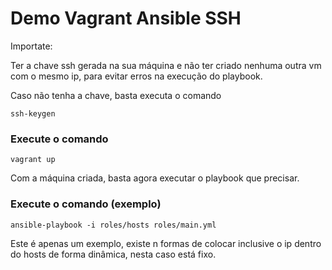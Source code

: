 # Demo Vagrant Ansible SSH 

Importate:

Ter a chave ssh gerada na sua máquina e não ter criado nenhuma outra vm com o mesmo ip, para evitar erros na execução do playbook.

Caso não tenha a chave, basta executa o comando

```
ssh-keygen
```

### Execute o comando

```
vagrant up
```

Com a máquina criada, basta agora executar o playbook que precisar.  

### Execute o comando (exemplo)

```
ansible-playbook -i roles/hosts roles/main.yml
```

Este é apenas um exemplo, existe n formas de colocar inclusive o ip dentro do hosts de forma dinâmica, nesta caso está fixo.
